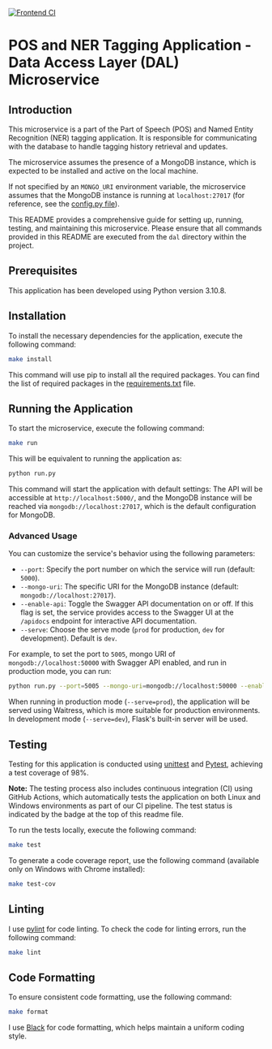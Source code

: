 
[![Frontend CI](https://github.com/mhornstein/DK-NLP/actions/workflows/frontend-CI.yml/badge.svg)](https://github.com/mhornstein/DK-NLP/actions/workflows/frontend-CI.yml)

# POS and NER Tagging Application - Data Access Layer (DAL) Microservice

## Introduction

This microservice is a part of the Part of Speech (POS) and Named Entity Recognition (NER) tagging application. It is responsible for communicating with the database to handle tagging history retrieval and updates.

The microservice assumes the presence of a MongoDB instance, which is expected to be installed and active on the local machine.

If not specified by an `MONGO_URI` environment variable, the microservice assumes that the MongoDB instance is running at `localhost:27017` (for reference, see the [config.py file](https://github.com/mhornstein/DK-NLP/blob/main/dal/app/config.py)).

This README provides a comprehensive guide for setting up, running, testing, and maintaining this microservice. Please ensure that all commands provided in this README are executed from the `dal` directory within the project.																			

## Prerequisites

This application has been developed using Python version 3.10.8.

## Installation

To install the necessary dependencies for the application, execute the following command:

```bash
make install
```

This command will use pip to install all the required packages. You can find the list of required packages in the [requirements.txt](https://github.com/mhornstein/DK-NLP/blob/main/tagger/requirements.txt) file.


## Running the Application

To start the microservice, execute the following command:

```bash
make run
```

This will be equivalent to running the application as:

```bash
python run.py
```

This command will start the application with default settings: The API will be accessible at `http://localhost:5000/`, and the MongoDB instance will be reached via `mongodb://localhost:27017`, which is the default configuration for MongoDB.

### Advanced Usage

You can customize the service's behavior using the following parameters:

- `--port`: Specify the port number on which the service will run (default: `5000`).
- `--mongo-uri`: The specific URI for the MongoDB instance (default: `mongodb://localhost:27017`).
- `--enable-api`: Toggle the Swagger API documentation on or off. If this flag is set, the service provides access to the Swagger UI at the `/apidocs` endpoint for interactive API documentation.
- `--serve`: Choose the serve mode (`prod` for production, `dev` for development). Default is `dev`.

For example, to set the port to `5005`, mongo URI of `mongodb://localhost:50000` with Swagger API enabled, and run in production mode, you can run:

```bash
python run.py --port=5005 --mongo-uri=mongodb://localhost:50000 --enable-api --serve=prod
```

When running in production mode (`--serve=prod`), the application will be served using Waitress, which is more suitable for production environments. In development mode (`--serve=dev`), Flask's built-in server will be used.

## Testing

Testing for this application is conducted using [unittest](https://docs.python.org/3/library/unittest.html) and [Pytest](https://docs.pytest.org/en/7.4.x/), achieving a test coverage of 98%.

**Note:** The testing process also includes continuous integration (CI) using GitHub Actions, which automatically tests the application on both Linux and Windows environments as part of our CI pipeline. The test status is indicated by the badge at the top of this readme file.

To run the tests locally, execute the following command:

```bash
make test
```

To generate a code coverage report, use the following command (available only on Windows with Chrome installed):

```bash
make test-cov
```

## Linting

I use [pylint](https://pypi.org/project/pylint/) for code linting. To check the code for linting errors, run the following command:

```bash
make lint
```

## Code Formatting

To ensure consistent code formatting, use the following command:

```bash
make format
```

I use [Black](https://pypi.org/project/black/) for code formatting, which helps maintain a uniform coding style.
